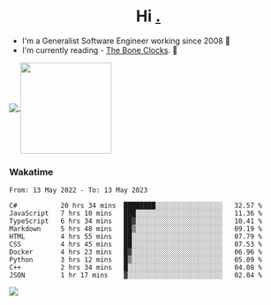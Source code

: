 <h1 align="center">Hi <a href="https://www.hackerrank.com/erasmosaraujo">.</a></h1>
 
- I'm a Generalist Software Engineer working  since 2008 🚀
- I'm currently reading - <a href="https://www.amazon.ca/Bone-Clocks-David-Mitchell/dp/0340921625">The Bone Clocks</a>. 📘
  
<p align="left">
  <a href="https://github.com/erasmosoares/github-readme-stats">
    <img
      align="center"
      src="https://github-readme-stats.vercel.app/api/top-langs/?username=erasmosoares&theme=radical&layout=compact"
    />
  </a>
  <a href="https://github.com/erasmosoares/github-readme-stats">
    <img
      align="center"
      height="165"
      src="https://github-readme-stats.vercel.app/api?username=erasmosoares&theme=radical&count_private=true&show_icons=true&custom_title=Github%20Status&hide=issues"
    />
  </a>
</p>

<!--
 ### Repo 
 
<p align="left">
 <a href="https://github.com/erasmosoares/github-readme-stats">
    <img
      align="center"
      height="165"
      src="https://github-readme-stats.vercel.app/api/pin?username=erasmosoares&repo=sample-node&title_color=fff&icon_color=f9f9f9&text_color=9f9f9f&bg_color=151515"
    />
  </a>
  <a href="https://github.com/erasmosoares/github-readme-stats">
    <img
      align="center"
      height="165"
      src="https://github-readme-stats.vercel.app/api/pin?username=erasmosoares&repo=sample-node&title_color=fff&icon_color=f9f9f9&text_color=9f9f9f&bg_color=151515"
    />
  </a>
</p>
-->

 ### Wakatime 

<!--START_SECTION:waka-->

```text
From: 13 May 2022 - To: 13 May 2023

C#           20 hrs 34 mins  ████████░░░░░░░░░░░░░░░░░   32.57 %
JavaScript   7 hrs 10 mins   ███░░░░░░░░░░░░░░░░░░░░░░   11.36 %
TypeScript   6 hrs 34 mins   ██▓░░░░░░░░░░░░░░░░░░░░░░   10.41 %
Markdown     5 hrs 48 mins   ██▒░░░░░░░░░░░░░░░░░░░░░░   09.19 %
HTML         4 hrs 55 mins   ██░░░░░░░░░░░░░░░░░░░░░░░   07.79 %
CSS          4 hrs 45 mins   ██░░░░░░░░░░░░░░░░░░░░░░░   07.53 %
Docker       4 hrs 23 mins   █▓░░░░░░░░░░░░░░░░░░░░░░░   06.96 %
Python       3 hrs 12 mins   █▒░░░░░░░░░░░░░░░░░░░░░░░   05.09 %
C++          2 hrs 34 mins   █░░░░░░░░░░░░░░░░░░░░░░░░   04.08 %
JSON         1 hr 17 mins    ▓░░░░░░░░░░░░░░░░░░░░░░░░   02.04 %
```

<!--END_SECTION:waka-->

![](https://komarev.com/ghpvc/?username=erasmosoares&color=brightgreen)
